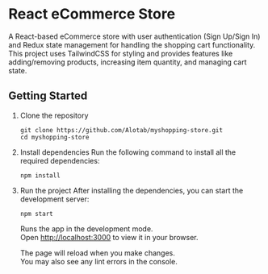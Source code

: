 # React eCommerce Store

A React-based eCommerce store with user authentication (Sign Up/Sign In) and Redux state management for handling the shopping cart functionality. This project uses TailwindCSS for styling and provides features like adding/removing products, increasing item quantity, and managing cart state.

## Getting Started
1. Clone the repository
   ```
   git clone https://github.com/Alotab/myshopping-store.git
   cd myshopping-store
   ```
2. Install dependencies
   Run the following command to install all the required dependencies:
   ```
   npm install
   ```
3. Run the project
   After installing the dependencies, you can start the development server:
   ```
   npm start
   ```
   Runs the app in the development mode.\
   Open [http://localhost:3000](http://localhost:3000) to view it in your browser.

   The page will reload when you make changes.\
   You may also see any lint errors in the console.
   

